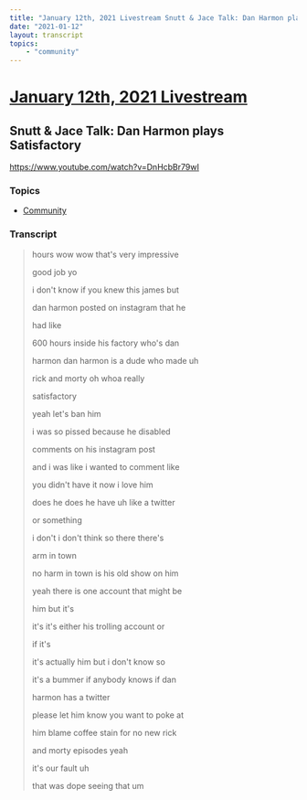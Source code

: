 ```yaml
---
title: "January 12th, 2021 Livestream Snutt & Jace Talk: Dan Harmon plays Satisfactory"
date: "2021-01-12"
layout: transcript
topics:
    - "community"
---
```

# [January 12th, 2021 Livestream](../2021-01-12.md)
## Snutt & Jace Talk: Dan Harmon plays Satisfactory
https://www.youtube.com/watch?v=DnHcbBr79wI

### Topics
* [Community](../topics/community.md)

### Transcript

> hours wow wow that's very impressive
>
> good job yo
>
> i don't know if you knew this james but
>
> dan harmon posted on instagram that he
>
> had like
>
> 600 hours inside his factory who's dan
>
> harmon dan harmon is a dude who made uh
>
> rick and morty oh whoa really
>
> satisfactory
>
> yeah let's ban him
>
> i was so pissed because he disabled
>
> comments on his instagram post
>
> and i was like i wanted to comment like
>
>  you didn't have it now i love him
>
> does he does he have uh like a twitter
>
> or something
>
> i don't i don't think so there there's
>
> arm in town
>
> no harm in town is his old show on him
>
> yeah there is one account that might be
>
> him but it's
>
> it's it's either his trolling account or
>
> if it's
>
> it's actually him but i don't know so
>
> it's a bummer if anybody knows if dan
>
> harmon has a twitter
>
> please let him know you want to poke at
>
> him blame coffee stain for no new rick
>
> and morty episodes yeah
>
> it's our fault uh
>
> that was dope seeing that um
>
